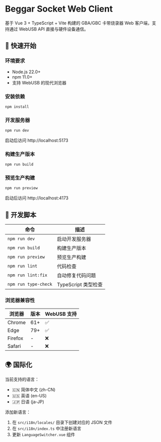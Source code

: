 # Beggar Socket Web Client

基于 Vue 3 + TypeScript + Vite 构建的 GBA/GBC 卡带烧录器 Web 客户端，支持通过 WebUSB API 直接与硬件设备通信。

## 🚀 快速开始

### 环境要求

- Node.js 22.0+
- npm 11.0+
- 支持 WebUSB 的现代浏览器

### 安装依赖

```bash
npm install
```

### 开发服务器

```bash
npm run dev
```

启动后访问 http://localhost:5173

### 构建生产版本

```bash
npm run build
```

### 预览生产构建

```bash
npm run preview
```

启动后访问 http://localhost:4173

## 🔧 开发脚本

| 命令 | 描述 |
|------|------|
| `npm run dev` | 启动开发服务器 |
| `npm run build` | 构建生产版本 |
| `npm run preview` | 预览生产构建 |
| `npm run lint` | 代码检查 |
| `npm run lint:fix` | 自动修复代码问题 |
| `npm run type-check` | TypeScript 类型检查 |

### 浏览器兼容性

| 浏览器 | 版本 | WebUSB 支持 |
|--------|------|-------------|
| Chrome | 61+ | ✅ |
| Edge | 79+ | ✅ |
| Firefox | - | ❌ |
| Safari | - | ❌ |

## 🌍 国际化

当前支持的语言：

- 🇨🇳 简体中文 (zh-CN)
- 🇺🇸 英语 (en-US)  
- 🇯🇵 日语 (ja-JP)

添加新语言：

1. 在 `src/i18n/locales/` 目录下创建对应的 JSON 文件
2. 在 `src/i18n/index.ts` 中注册新语言
3. 更新 `LanguageSwitcher.vue` 组件
